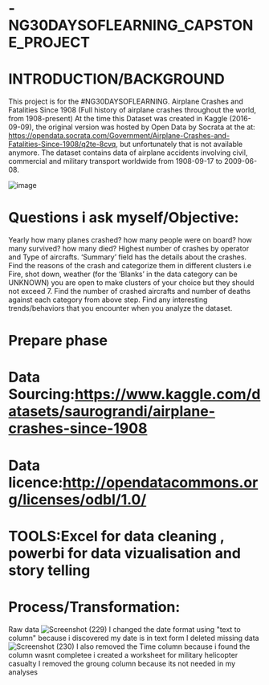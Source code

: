 # -NG30DAYSOFLEARNING_CAPSTONE_PROJECT

# INTRODUCTION/BACKGROUND
This project is for the #NG30DAYSOFLEARNING.
 Airplane Crashes and Fatalities Since 1908 (Full history of airplane crashes throughout the world, from 1908-present)
At the time this Dataset was created in Kaggle (2016-09-09), the original version was hosted by Open Data by Socrata at the at: https://opendata.socrata.com/Government/Airplane-Crashes-and-Fatalities-Since-1908/q2te-8cvq, but unfortunately that is not available anymore. The dataset contains data of airplane accidents involving civil, commercial and military transport worldwide from 1908-09-17 to 2009-06-08.


![image](https://user-images.githubusercontent.com/107101960/177205801-3c026c2c-857c-4c40-aa5b-349551a82c9b.png)

# Questions i ask myself/Objective:
Yearly how many planes crashed? how many people were on board? how many survived? how many died?
Highest number of crashes by operator and Type of aircrafts.
‘Summary’ field has the details about the crashes. Find the reasons of the crash and categorize them in different clusters i.e Fire, shot down, weather (for the ‘Blanks’ in the data category can be UNKNOWN) you are open to make clusters of your choice but they should not exceed 7.
Find the number of crashed aircrafts and number of deaths against each category from above step.
Find any interesting trends/behaviors that you encounter when you analyze the dataset.

# Prepare phase

# Data Sourcing:https://www.kaggle.com/datasets/saurograndi/airplane-crashes-since-1908
# Data licence:http://opendatacommons.org/licenses/odbl/1.0/
# TOOLS:Excel for data cleaning , powerbi for data vizualisation and story telling

# Process/Transformation:
Raw data
![Screenshot (229)](https://user-images.githubusercontent.com/107101960/177220559-49240700-01da-4306-b62b-fea536343599.png)
I changed the date format using "text to column" because i discovered my date is in text form
I deleted missing data
![Screenshot (230)](https://user-images.githubusercontent.com/107101960/177220972-814ad1f8-12a2-433f-b9f3-a73a228a0106.png)
I also removed the Time column because i found the column wasnt completee
i created a worksheet for military helicopter casualty
I removed the groung column because its not needed in my analyses

